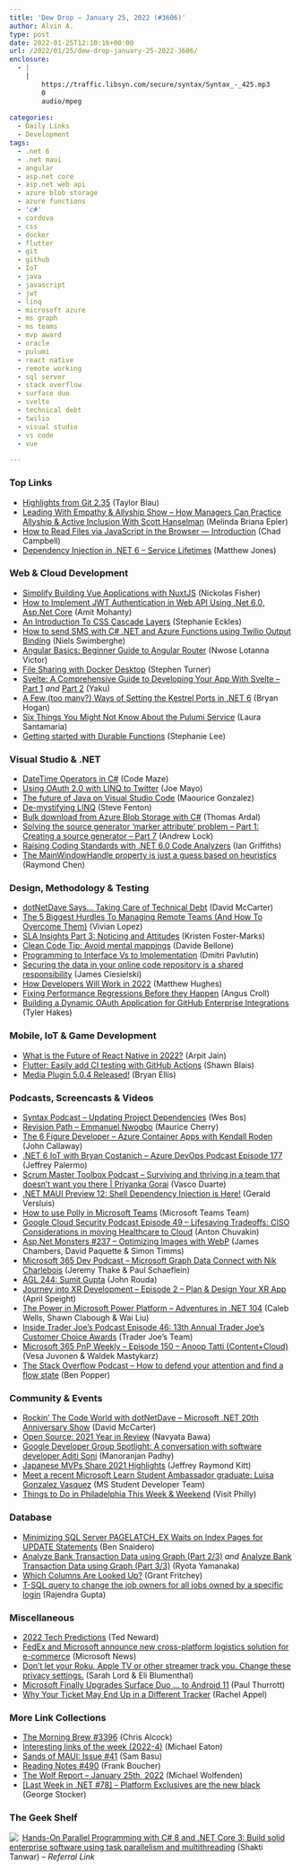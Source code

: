 ```yaml
---
title: 'Dew Drop – January 25, 2022 (#3606)'
author: Alvin A.
type: post
date: 2022-01-25T12:10:16+00:00
url: /2022/01/25/dew-drop-january-25-2022-3606/
enclosure:
  - |
    |
        https://traffic.libsyn.com/secure/syntax/Syntax_-_425.mp3
        0
        audio/mpeg
        
categories:
  - Daily Links
  - Development
tags:
  - .net 6
  - .net maui
  - angular
  - asp.net core
  - asp.net web api
  - azure blob storage
  - azure functions
  - 'c#'
  - cordova
  - css
  - docker
  - flutter
  - git
  - github
  - IoT
  - java
  - javascript
  - jwt
  - linq
  - microsoft azure
  - ms graph
  - ms teams
  - mvp award
  - oracle
  - pulumi
  - react native
  - remote working
  - sql server
  - stack overflow
  - surface duo
  - svelte
  - technical debt
  - twilio
  - visual studio
  - vs code
  - vue

---
```

### <a name="top"></a>Top Links

  * <a href="https://github.blog/2022-01-24-highlights-from-git-2-35/" target="_blank" rel="noopener">Highlights from Git 2.35</a> (Taylor Blau)
  * <a href="https://changecatalyst.co/scott-hanselman/" target="_blank" rel="noopener">Leading With Empathy & Allyship Show &#8211; How Managers Can Practice Allyship & Active Inclusion With Scott Hanselman</a> (Melinda Briana Epler)
  * <a href="https://javascript.plainenglish.io/reading-files-via-javascript-in-the-browser-introduction-ad40af01a1dd" target="_blank" rel="noopener">How to Read Files via JavaScript in the Browser — Introduction</a> (Chad Campbell)
  * <a href="https://exceptionnotfound.net/dependency-injection-in-dotnet-6-service-lifetimes/" target="_blank" rel="noopener">Dependency Injection in .NET 6 &#8211; Service Lifetimes</a> (Matthew Jones)



### <a name="web"></a>Web & Cloud Development

  * <a href="https://developer.okta.com/blog/2022/01/24/vue-applications-nuxt" target="_blank" rel="noopener">Simplify Building Vue Applications with NuxtJS</a> (Nickolas Fisher)
  * <a href="https://www.c-sharpcorner.com/article/how-to-implement-jwt-authentication-in-web-api-using-net-6-0-asp-net-core/" target="_blank" rel="noopener">How to Implement JWT Authentication in Web API Using .Net 6.0, Asp.Net Core</a> (Amit Mohanty)
  * <a href="https://smashingmagazine.com/2022/01/introduction-css-cascade-layers/" target="_blank" rel="noopener">An Introduction To CSS Cascade Layers</a> (Stephanie Eckles)
  * <a href="https://swimburger.net/blog/azure/how-to-send-sms-with-csharp-dotnet-and-azure-functions-using-twilio-output-binding" target="_blank" rel="noopener">How to send SMS with C# .NET and Azure Functions using Twilio Output Binding</a> (Niels Swimberghe)
  * <a href="https://www.telerik.com/blogs/angular-basics-beginner-guide-angular-router" target="_blank" rel="noopener">Angular Basics: Beginner Guide to Angular Router</a> (Nwose Lotanna Victor)
  * <a href="https://www.docker.com/blog/file-sharing-with-docker-desktop/" target="_blank" rel="noopener">File Sharing with Docker Desktop</a> (Stephen Turner)
  * <a href="https://dev.to/yaku/svelte-a-comprehensive-guide-to-developing-your-app-with-svelte-part-1-3iob" target="_blank" rel="noopener">Svelte: A Comprehensive Guide to Developing Your App With Svelte &#8211; Part 1</a> _and_ <a href="https://dev.to/yaku/svelte-a-comprehensive-guide-to-developing-your-app-with-svelte-part-2-170j" target="_blank" rel="noopener">Part 2</a> (Yaku)
  * <a href="https://nodogmablog.bryanhogan.net/2022/01/a-few-ways-of-setting-the-kestrel-ports-in-net-6/" target="_blank" rel="noopener">A Few (too many?) Ways of Setting the Kestrel Ports in .NET 6</a> (Bryan Hogan)
  * <a href="https://www.pulumi.com/blog/six-things-about-pulumi-service/" target="_blank" rel="noopener">Six Things You Might Not Know About the Pulumi Service</a> (Laura Santamaria)
  * <a href="https://medium.com/asos-techblog/getting-started-with-durable-functions-1382adf1d6ac?source=rss----6757df096022---4" target="_blank" rel="noopener">Getting started with Durable Functions</a> (Stephanie Lee)



### <a name="dotnet"></a>Visual Studio & .NET

  * <a href="https://code-maze.com/csharp-datetime-operators/" target="_blank" rel="noopener">DateTime Operators in C#</a> (Code Maze)
  * <a href="https://joemayo.medium.com/using-oauth-2-0-with-linq-to-twitter-eac6d9035084?source=rss-c868a333b1d6------2" target="_blank" rel="noopener">Using OAuth 2.0 with LINQ to Twitter</a> (Joe Mayo)
  * <a href="https://www.onmsft.com/dev/the-future-of-java-on-visual-studio-code" target="_blank" rel="noopener">The future of Java on Visual Studio Code</a> (Maourice Gonzalez)
  * <a href="https://www.stevefenton.co.uk/2022/01/de-mystifying-linq/" target="_blank" rel="noopener">De-mystifying LINQ</a> (Steve Fenton)
  * <a href="https://blog.elmah.io/bulk-download-from-azure-blob-storage-with-c/" target="_blank" rel="noopener">Bulk download from Azure Blob Storage with C#</a> (Thomas Ardal)
  * <a href="https://andrewlock.net/creating-a-source-generator-part-7-solving-the-source-generator-marker-attribute-problem-part1/" target="_blank" rel="noopener">Solving the source generator &#8216;marker attribute&#8217; problem &#8211; Part 1: Creating a source generator &#8211; Part 7</a> (Andrew Lock)
  * <a href="https://endjin.com/blog/2022/01/raising-coding-standard-dotnet-analyzers.html" target="_blank" rel="noopener">Raising Coding Standards with .NET 6.0 Code Analyzers</a> (Ian Griffiths)
  * <a href="https://devblogs.microsoft.com/oldnewthing/20220124-00/?p=106192" target="_blank" rel="noopener">The MainWindowHandle property is just a guess based on heuristics</a> (Raymond Chen)



### <a name="design"></a>Design, Methodology & Testing

  * <a href="https://dotnettips.wordpress.com/2022/01/25/dotnetdave-says-taking-care-of-technical-debt/" target="_blank" rel="noopener">dotNetDave Says… Taking Care of Technical Debt</a> (David McCarter)
  * <a href="https://blog.trello.com/enterprise/biggest-challenges-remote-challenges-face" target="_blank" rel="noopener">The 5 Biggest Hurdles To Managing Remote Teams (And How To Overcome Them)</a> (Vivian Lopez)
  * <a href="https://www.pluralsight.com/blog/software-development/sla-learning-to-code-part-3" target="_blank" rel="noopener">SLA Insights Part 3: Noticing and Attitudes</a> (Kristen Foster-Marks)
  * <a href="https://www.code4it.dev/cleancodetips/avoid-mental-mappings" target="_blank" rel="noopener">Clean Code Tip: Avoid mental mappings</a> (Davide Bellone)
  * <a href="https://dmitripavlutin.com/interface-vs-implementation/" target="_blank" rel="noopener">Programming to Interface Vs to Implementation</a> (Dmitri Pavlutin)
  * <a href="https://stackoverflow.blog/2022/01/24/securing-the-data-in-your-online-code-repository-is-a-shared-responsibility/" target="_blank" rel="noopener">Securing the data in your online code repository is a shared responsibility</a> (James Ciesielski)
  * <a href="https://auth0.com/blog/how-developers-will-work-in-2022/" target="_blank" rel="noopener">How Developers Will Work in 2022</a> (Matthew Hughes)
  * <a href="https://netflixtechblog.com/fixing-performance-regressions-before-they-happen-eab2602b86fe?source=rss----2615bd06b42e---4" target="_blank" rel="noopener">Fixing Performance Regressions Before they Happen</a> (Angus Croll)
  * <a href="https://www.7pace.com/blog/dynamic-oauth-application-github-enterprise-integrations" target="_blank" rel="noopener">Building a Dynamic OAuth Application for GitHub Enterprise Integrations</a> (Tyler Hakes)



### <a name="mobile"></a>Mobile, IoT & Game Development

  * <a href="https://simpleprogrammer.com/react-native-2022/" target="_blank" rel="noopener">What is the Future of React Native in 2022?</a> (Arpit Jain)
  * <a href="https://blog.gskinner.com/archives/2022/01/flutter-easily-add-ci-testing-with-github-actions.html" target="_blank" rel="noopener">Flutter: Easily add CI testing with GitHub Actions</a> (Shawn Blais)
  * <a href="https://cordova.apache.org/news/2022/01/25/media-plugin-5.0.4-release.html" target="_blank" rel="noopener">Media Plugin 5.0.4 Released!</a> (Bryan Ellis)



### <a name="podcasts"></a>Podcasts, Screencasts & Videos

  * <a href="https://traffic.libsyn.com/secure/syntax/Syntax_-_425.mp3" target="_blank" rel="noopener">Syntax Podcast &#8211; Updating Project Dependencies</a> (Wes Bos)
  * <a href="https://revisionpath.com/emmanuel-nwogbo" target="_blank" rel="noopener">Revision Path &#8211; Emmanuel Nwogbo</a> (Maurice Cherry)
  * <a href="https://6figuredev.com/podcast/azure-container-apps-with-kendall-roden/" target="_blank" rel="noopener">The 6 Figure Developer &#8211; Azure Container Apps with Kendall Roden</a> (John Callaway)
  * <a href="http://feed.azuredevops.show/net-6-iot-with-bryan-costanich-episode-177" target="_blank" rel="noopener">.NET 6 IoT with Bryan Costanich &#8211; Azure DevOps Podcast Episode 177</a> (Jeffrey Palermo)
  * <a href="https://scrummastertoolbox.libsyn.com/surviving-and-thriving-in-a-team-that-doesnt-want-you-there-priyanka-gorai" target="_blank" rel="noopener">Scrum Master Toolbox Podcast &#8211; Surviving and thriving in a team that doesn’t want you there | Priyanka Gorai</a> (Vasco Duarte)
  * <a href="http://www.youtube.com/watch?v=4kWSgwn9VSY" target="_blank" rel="noopener">.NET MAUI Preview 12: Shell Dependency Injection is Here!</a> (Gerald Versluis)
  * <a href="http://www.youtube.com/watch?v=GdEaculanW4" target="_blank" rel="noopener">How to use Polly in Microsoft Teams</a> (Microsoft Teams Team)
  * <a href="https://cloudsecuritypodcast.libsyn.com/ep49-lifesaving-tradeoffs-ciso-considerations-in-moving-healthcare-to-cloud" target="_blank" rel="noopener">Google Cloud Security Podcast Episode 49 &#8211; Lifesaving Tradeoffs: CISO Considerations in moving Healthcare to Cloud</a> (Anton Chuvakin)
  * <a href="http://www.youtube.com/watch?v=nx4UHooI-is" target="_blank" rel="noopener">Asp.Net Monsters #237 &#8211; Optimizing Images with WebP</a> (James Chambers, David Paquette & Simon Timms)
  * <a href="https://www.m365devpodcast.com/e/microsoft-graph-data-connect-with-nik-charlebois/" target="_blank" rel="noopener">Microsoft 365 Dev Podcast &#8211; Microsoft Graph Data Connect with Nik Charlebois</a> (Jeremy Thake & Paul Schaeflein)
  * <a href="https://www.ageekleader.com/agl-244-sumit-gupta/" target="_blank" rel="noopener">AGL 244: Sumit Gupta</a> (John Rouda)
  * <a href="http://www.youtube.com/watch?v=67NXMD7tf8s" target="_blank" rel="noopener">Journey into XR Development &#8211; Episode 2 &#8211; Plan & Design Your XR App</a> (April Speight)
  * <a href="https://adventuresindotnet.com/the-power-in-microsoft-power-platform-net-104" target="_blank" rel="noopener">The Power in Microsoft Power Platform &#8211; Adventures in .NET 104</a> (Caleb Wells, Shawn Clabough & Wai Liu)
  * <a href="http://insidetjs.libsyn.com/episode-46-13th-annual-trader-joes-customer-choice-awards" target="_blank" rel="noopener">Inside Trader Joe&#8217;s Podcast Episode 46: 13th Annual Trader Joe&#8217;s Customer Choice Awards</a> (Trader Joe&#8217;s Team)
  * <a href="https://techcommunity.microsoft.com/t5/microsoft-365-pnp-blog/microsoft-365-pnp-weekly-episode-150-anoop-tatti-content-cloud/ba-p/3070120?WT.mc_id=DOP-MVP-4025064" target="_blank" rel="noopener">Microsoft 365 PnP Weekly &#8211; Episode 150 &#8211; Anoop Tatti (Content+Cloud)</a> (Vesa Juvonen & Waldek Mastykarz)
  * <a href="https://stackoverflow.blog/2022/01/25/attention-distraction-focus-flow-state-programming/" target="_blank" rel="noopener">The Stack Overflow Podcast &#8211; How to defend your attention and find a flow state</a> (Ben Popper)



### <a name="events"></a>Community & Events

  * <a href="https://dotnettips.wordpress.com/2022/01/24/rockin-the-code-world-with-dotnetdave-microsoft-net-20th-anniversary-show/" target="_blank" rel="noopener">Rockin’ The Code World with dotNetDave – Microsoft .NET 20th Anniversary Show</a> (David McCarter)
  * <a href="https://developers.facebook.com/blog/post/2022/01/24/open-source-2021-year-in-review/" target="_blank" rel="noopener">Open Source: 2021 Year in Review</a> (Navyata Bawa)
  * <a href="http://developers.googleblog.com/2022/01/gdg-spotlight-aditi-soni.html" target="_blank" rel="noopener">Google Developer Group Spotlight: A conversation with software developer Aditi Soni</a> (Manoranjan Padhy)
  * <a href="https://techcommunity.microsoft.com/t5/microsoft-mvp-award-program-blog/japanese-mvps-share-2021-highlights/ba-p/3066265?WT.mc_id=DOP-MVP-4025064" target="_blank" rel="noopener">Japanese MVPs Share 2021 Highlights</a> (Jeffrey Raymond Kitt)
  * <a href="https://techcommunity.microsoft.com/t5/student-developer-blog/meet-a-recent-microsoft-learn-student-ambassador-graduate-luisa/ba-p/3061061?WT.mc_id=DOP-MVP-4025064" target="_blank" rel="noopener">Meet a recent Microsoft Learn Student Ambassador graduate: Luisa Gonzalez Vasquez</a> (MS Student Developer Team)
  * <a href="https://www.visitphilly.com/uwishunu/things-to-do-in-philadelphia-this-week-weekend/" target="_blank" rel="noopener">Things to Do in Philadelphia This Week & Weekend</a> (Visit Philly)



### <a name="sql"></a>Database

  * <a href="https://www.mssqltips.com/sqlservertip/7119/sql-server-pagelatchex-waits-index-pages-update-statements/" target="_blank" rel="noopener">Minimizing SQL Server PAGELATCH_EX Waits on Index Pages for UPDATE Statements</a> (Ben Snaidero)
  * <a href="https://medium.com/oracledevs/analyze-bank-transaction-data-using-graph-part-2-3-155516bb6349?source=rss----749dcac244ef---4" target="_blank" rel="noopener">Analyze Bank Transaction Data using Graph (Part 2/3)</a> _and_ <a href="https://medium.com/oracledevs/analyze-bank-transaction-data-using-graph-part-3-3-ab8ae1f68bd2?source=rss----749dcac244ef---4" target="_blank" rel="noopener">Analyze Bank Transaction Data using Graph (Part 3/3)</a> (Ryota Yamanaka)
  * <a href="https://www.sqlservercentral.com/blogs/which-columns-are-looked-up" target="_blank" rel="noopener">Which Columns Are Looked Up?</a> (Grant Fritchey)
  * <a href="https://www.sqlservercentral.com/blogs/t-sql-query-to-change-the-job-owners-for-all-jobs-owned-by-a-specific-login" target="_blank" rel="noopener">T-SQL query to change the job owners for all jobs owned by a specific login</a> (Rajendra Gupta)



### <a name="misc"></a>Miscellaneous

  * <a href="http://blogs.tedneward.com/post/2022-tech-predictions/" target="_blank" rel="noopener">2022 Tech Predictions</a> (Ted Neward)
  * <a href="https://news.microsoft.com/2022/01/24/fedex-and-microsoft-announce-new-cross-platform-logistics-solution-for-e-commerce/?WT.mc_id=DOP-MVP-4025064" target="_blank" rel="noopener">FedEx and Microsoft announce new cross-platform logistics solution for e-commerce</a> (Microsoft News)
  * <a href="https://www.cnet.com/tech/home-entertainment/dont-let-your-roku-apple-tv-or-other-streamer-track-you-change-these-privacy-settings/" target="_blank" rel="noopener">Don&#8217;t let your Roku, Apple TV or other streamer track you. Change these privacy settings.</a> (Sarah Lord & Eli Blumenthal)
  * <a href="https://www.thurrott.com/mobile/android/261718/microsoft-finally-upgrades-surface-duo-to-android-11" target="_blank" rel="noopener">Microsoft Finally Upgrades Surface Duo … to Android 11</a> (Paul Thurrott)
  * <a href="https://blog.jetbrains.com/dotnet/2022/01/24/why-your-ticket-may-end-up-in-a-different-tracker/" target="_blank" rel="noopener">Why Your Ticket May End Up in a Different Tracker</a> (Rachel Appel)



### <a name="links"></a>More Link Collections

  * <a href="https://blog.cwa.me.uk/2022/01/25/the-morning-brew-3396/" target="_blank" rel="noopener">The Morning Brew #3396</a> (Chris Alcock)
  * <a href="https://samestuffdifferentday.com/2022/01/24/interesting-links-2022-4/" target="_blank" rel="noopener">Interesting links of the week (2022-4)</a> (Michael Eaton)
  * <a href="https://www.telerik.com/blogs/sands-maui-issue-41" target="_blank" rel="noopener">Sands of MAUI: Issue #41</a> (Sam Basu)
  * <a href="http://www.frankysnotes.com/2022/01/reading-notes-490.html" target="_blank" rel="noopener">Reading Notes #490</a> (Frank Boucher)
  * <a href="https://michael-wolfenden.github.io/2022/01/25/january-25th-2022/" target="_blank" rel="noopener">The Wolf Report &#8211; January 25th, 2022</a> (Michael Wolfenden)
  * <a href="https://georgestocker.com/2022/01/24/last-week-in-net-78-platform-exclusives-are-the-new-black/" target="_blank" rel="noopener">[Last Week in .NET #78] – Platform Exclusives are the new black</a> (George Stocker)



### <a name="shelf"></a>The Geek Shelf

<a href="https://www.amazon.com/dp/178913241X/?tag=amavin-20" target="_blank" rel="noopener"><img decoding="async" align="left" style="border: 0px currentcolor; border-image: none; float: left; display: inline; background-image: none;" src="https://m.media-amazon.com/images/I/51FUqwCn9vL._SS135_.jpg" border="0" /></a>&nbsp;<a href="https://www.amazon.com/dp/178913241X/?tag=amavin-20" target="_blank" rel="noopener">Hands-On Parallel Programming with C# 8 and .NET Core 3: Build solid enterprise software using task parallelism and multithreading</a> (Shakti Tanwar) _&#8211; Referral Link_
